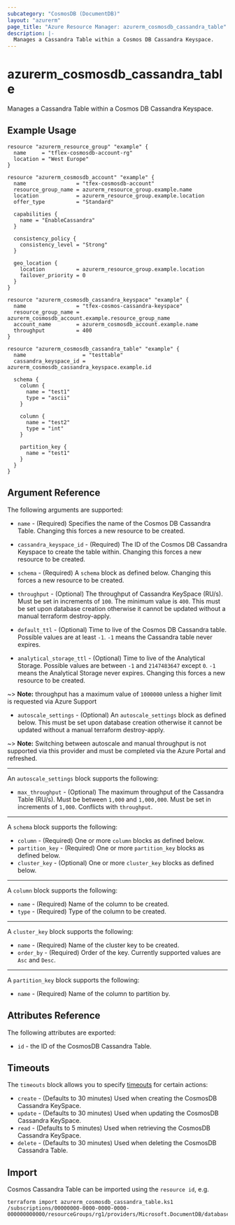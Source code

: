 ```yaml
---
subcategory: "CosmosDB (DocumentDB)"
layout: "azurerm"
page_title: "Azure Resource Manager: azurerm_cosmosdb_cassandra_table"
description: |-
  Manages a Cassandra Table within a Cosmos DB Cassandra Keyspace.
---
```


# azurerm_cosmosdb_cassandra_table

Manages a Cassandra Table within a Cosmos DB Cassandra Keyspace.

## Example Usage

```hcl
resource "azurerm_resource_group" "example" {
  name     = "tflex-cosmosdb-account-rg"
  location = "West Europe"
}

resource "azurerm_cosmosdb_account" "example" {
  name                = "tfex-cosmosdb-account"
  resource_group_name = azurerm_resource_group.example.name
  location            = azurerm_resource_group.example.location
  offer_type          = "Standard"

  capabilities {
    name = "EnableCassandra"
  }

  consistency_policy {
    consistency_level = "Strong"
  }

  geo_location {
    location          = azurerm_resource_group.example.location
    failover_priority = 0
  }
}

resource "azurerm_cosmosdb_cassandra_keyspace" "example" {
  name                = "tfex-cosmos-cassandra-keyspace"
  resource_group_name = azurerm_cosmosdb_account.example.resource_group_name
  account_name        = azurerm_cosmosdb_account.example.name
  throughput          = 400
}

resource "azurerm_cosmosdb_cassandra_table" "example" {
  name                  = "testtable"
  cassandra_keyspace_id = azurerm_cosmosdb_cassandra_keyspace.example.id

  schema {
    column {
      name = "test1"
      type = "ascii"
    }

    column {
      name = "test2"
      type = "int"
    }

    partition_key {
      name = "test1"
    }
  }
}
```

## Argument Reference

The following arguments are supported:

* `name` - (Required) Specifies the name of the Cosmos DB Cassandra Table. Changing this forces a new resource to be created.

* `cassandra_keyspace_id` - (Required) The ID of the Cosmos DB Cassandra Keyspace to create the table within. Changing this forces a new resource to be created.

* `schema` - (Required) A `schema` block as defined below. Changing this forces a new resource to be created.

* `throughput` - (Optional) The throughput of Cassandra KeySpace (RU/s). Must be set in increments of `100`. The minimum value is `400`. This must be set upon database creation otherwise it cannot be updated without a manual terraform destroy-apply.

* `default_ttl` - (Optional) Time to live of the Cosmos DB Cassandra table. Possible values are at least `-1`. `-1` means the Cassandra table never expires.

* `analytical_storage_ttl` - (Optional) Time to live of the Analytical Storage. Possible values are between `-1` and `2147483647` except `0`. `-1` means the Analytical Storage never expires. Changing this forces a new resource to be created.

~> **Note:** throughput has a maximum value of `1000000` unless a higher limit is requested via Azure Support

* `autoscale_settings` - (Optional) An `autoscale_settings` block as defined below. This must be set upon database creation otherwise it cannot be updated without a manual terraform destroy-apply.

~> **Note:** Switching between autoscale and manual throughput is not supported via this provider and must be completed via the Azure Portal and refreshed.

---

An `autoscale_settings` block supports the following:

* `max_throughput` - (Optional) The maximum throughput of the Cassandra Table (RU/s). Must be between `1,000` and `1,000,000`. Must be set in increments of `1,000`. Conflicts with `throughput`.

---

A `schema` block supports the following:

* `column` - (Required) One or more `column` blocks as defined below.
* `partition_key` - (Required) One or more `partition_key` blocks as defined below.
* `cluster_key` - (Optional) One or more `cluster_key` blocks as defined below.

---

A `column` block supports the following:

* `name` - (Required) Name of the column to be created.
* `type` - (Required) Type of the column to be created.

---

A `cluster_key` block supports the following:

* `name` - (Required) Name of the cluster key to be created.
* `order_by` - (Required) Order of the key. Currently supported values are `Asc` and `Desc`.

---

A `partition_key` block supports the following:

* `name` - (Required) Name of the column to partition by.

## Attributes Reference

The following attributes are exported:

* `id` - the ID of the CosmosDB Cassandra Table.

## Timeouts

The `timeouts` block allows you to specify [timeouts](https://www.terraform.io/language/resources/syntax#operation-timeouts) for certain actions:

* `create` - (Defaults to 30 minutes) Used when creating the CosmosDB Cassandra KeySpace.
* `update` - (Defaults to 30 minutes) Used when updating the CosmosDB Cassandra KeySpace.
* `read` - (Defaults to 5 minutes) Used when retrieving the CosmosDB Cassandra KeySpace.
* `delete` - (Defaults to 30 minutes) Used when deleting the CosmosDB Cassandra Table.

## Import

Cosmos Cassandra Table can be imported using the `resource id`, e.g.

```shell
terraform import azurerm_cosmosdb_cassandra_table.ks1 /subscriptions/00000000-0000-0000-0000-000000000000/resourceGroups/rg1/providers/Microsoft.DocumentDB/databaseAccounts/account1/cassandraKeyspaces/ks1/tables/table1
```
